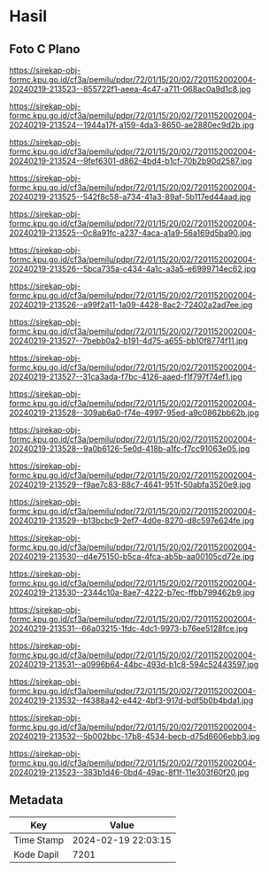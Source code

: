 # Hasil

## Foto C Plano

https://sirekap-obj-formc.kpu.go.id/cf3a/pemilu/pdpr/72/01/15/20/02/7201152002004-20240219-213523--855722f1-aeea-4c47-a711-068ac0a9d1c8.jpg

https://sirekap-obj-formc.kpu.go.id/cf3a/pemilu/pdpr/72/01/15/20/02/7201152002004-20240219-213524--1944a17f-a159-4da3-8650-ae2880ec9d2b.jpg

https://sirekap-obj-formc.kpu.go.id/cf3a/pemilu/pdpr/72/01/15/20/02/7201152002004-20240219-213524--9fef6301-d862-4bd4-b1cf-70b2b90d2587.jpg

https://sirekap-obj-formc.kpu.go.id/cf3a/pemilu/pdpr/72/01/15/20/02/7201152002004-20240219-213525--542f8c58-a734-41a3-89af-5b117ed44aad.jpg

https://sirekap-obj-formc.kpu.go.id/cf3a/pemilu/pdpr/72/01/15/20/02/7201152002004-20240219-213525--0c8a91fc-a237-4aca-a1a9-56a169d5ba90.jpg

https://sirekap-obj-formc.kpu.go.id/cf3a/pemilu/pdpr/72/01/15/20/02/7201152002004-20240219-213526--5bca735a-c434-4a1c-a3a5-e6999714ec62.jpg

https://sirekap-obj-formc.kpu.go.id/cf3a/pemilu/pdpr/72/01/15/20/02/7201152002004-20240219-213526--a99f2a11-1a09-4428-8ac2-72402a2ad7ee.jpg

https://sirekap-obj-formc.kpu.go.id/cf3a/pemilu/pdpr/72/01/15/20/02/7201152002004-20240219-213527--7bebb0a2-b191-4d75-a655-bb10f8774f11.jpg

https://sirekap-obj-formc.kpu.go.id/cf3a/pemilu/pdpr/72/01/15/20/02/7201152002004-20240219-213527--31ca3ada-f7bc-4126-aaed-f1f797f74ef1.jpg

https://sirekap-obj-formc.kpu.go.id/cf3a/pemilu/pdpr/72/01/15/20/02/7201152002004-20240219-213528--309ab6a0-f74e-4997-95ed-a9c0862bb62b.jpg

https://sirekap-obj-formc.kpu.go.id/cf3a/pemilu/pdpr/72/01/15/20/02/7201152002004-20240219-213528--9a0b6126-5e0d-418b-a1fc-f7cc91063e05.jpg

https://sirekap-obj-formc.kpu.go.id/cf3a/pemilu/pdpr/72/01/15/20/02/7201152002004-20240219-213529--f9ae7c83-88c7-4641-951f-50abfa3520e9.jpg

https://sirekap-obj-formc.kpu.go.id/cf3a/pemilu/pdpr/72/01/15/20/02/7201152002004-20240219-213529--b13bcbc9-2ef7-4d0e-8270-d8c597e624fe.jpg

https://sirekap-obj-formc.kpu.go.id/cf3a/pemilu/pdpr/72/01/15/20/02/7201152002004-20240219-213530--d4e75150-b5ca-4fca-ab5b-aa00105cd72e.jpg

https://sirekap-obj-formc.kpu.go.id/cf3a/pemilu/pdpr/72/01/15/20/02/7201152002004-20240219-213530--2344c10a-8ae7-4222-b7ec-ffbb799462b9.jpg

https://sirekap-obj-formc.kpu.go.id/cf3a/pemilu/pdpr/72/01/15/20/02/7201152002004-20240219-213531--66a03215-1fdc-4dc1-9973-b76ee5128fce.jpg

https://sirekap-obj-formc.kpu.go.id/cf3a/pemilu/pdpr/72/01/15/20/02/7201152002004-20240219-213531--a0996b64-44bc-493d-b1c8-594c52443597.jpg

https://sirekap-obj-formc.kpu.go.id/cf3a/pemilu/pdpr/72/01/15/20/02/7201152002004-20240219-213532--f4388a42-e442-4bf3-917d-bdf5b0b4bda1.jpg

https://sirekap-obj-formc.kpu.go.id/cf3a/pemilu/pdpr/72/01/15/20/02/7201152002004-20240219-213532--5b002bbc-17b8-4534-becb-d75d6606ebb3.jpg

https://sirekap-obj-formc.kpu.go.id/cf3a/pemilu/pdpr/72/01/15/20/02/7201152002004-20240219-213523--383b1d46-0bd4-49ac-8f1f-11e303f60f20.jpg


## Metadata

| Key        | Value               |
| ---------- | ------------------- |
| Time Stamp | 2024-02-19 22:03:15 |
| Kode Dapil | 7201                |



